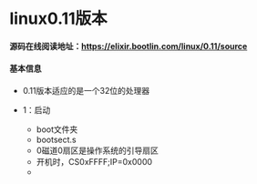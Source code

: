 # linux0.11版本

#### 源码在线阅读地址：https://elixir.bootlin.com/linux/0.11/source

#### 基本信息
- 0.11版本适应的是一个32位的处理器

- 1：启动
  - boot文件夹
  - bootsect.s
  - 0磁道0扇区是操作系统的引导扇区
  - 开机时，CS0xFFFF;IP=0x0000
  - 
